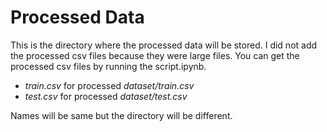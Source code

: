 # Processed Data
This is the directory where the processed data will be stored. I did not add the processed csv files because they were large files. You can get the processed csv files by running the script.ipynb.

- *train.csv* for processed *dataset/train.csv*
- *test.csv* for processed *dataset/test.csv*

Names will be same but the directory will be different.